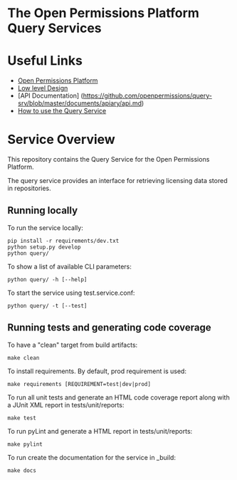The Open Permissions Platform Query Services
============================================

Useful Links
============
* [Open Permissions Platform](http://openpermissions.org)
* [Low level Design](https://github.com/openpermissions/query-srv/blob/master/documents/markdown/low-level-design.md)
* [API Documentation] (https://github.com/openpermissions/query-srv/blob/master/documents/apiary/api.md)
* [How to use the Query Service](https://github.com/openpermissions/query-srv/blob/master/documents/markdown/how-to-query.md)

Service Overview
================
This repository contains the Query Service for the Open Permissions Platform.

The query service provides an interface for retrieving licensing data stored in repositories.

Running locally
---------------
To run the service locally:

```
pip install -r requirements/dev.txt
python setup.py develop
python query/
```

To show a list of available CLI parameters:

```
python query/ -h [--help]
```

To start the service using test.service.conf:

```
python query/ -t [--test]
```

Running tests and generating code coverage
------------------------------------------
To have a "clean" target from build artifacts:

```
make clean
```

To install requirements. By default, prod requirement is used:

```
make requirements [REQUIREMENT=test|dev|prod]
```

To run all unit tests and generate an HTML code coverage report along with a
JUnit XML report in tests/unit/reports:

```
make test
```

To run pyLint and generate a HTML report in tests/unit/reports:

```
make pylint
```

To run create the documentation for the service in _build:

```
make docs
```
